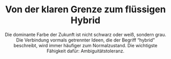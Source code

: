 ---
layout: trend
title: Von der klaren Grenze zum flüssigen Hybrid
subtitle: "Die dominante Farbe der Zukunft ist nicht schwarz oder weiß, sondern grau. Die Verbindung vormals getrennter Ideen, die der Begriff “hybrid” beschreibt, wird immer häufiger zum Normalzustand. Die wichtigste Fähigkeit dafür: Ambiguitätstoleranz."
---